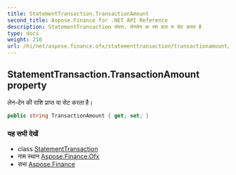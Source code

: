 ```yaml
---
title: StatementTransaction.TransactionAmount
second_title: Aspose.Finance for .NET API Reference
description: StatementTransaction संपत्त. लेनदेन क रश प्रप्त य सेट करत है
type: docs
weight: 210
url: /hi/net/aspose.finance.ofx/statementtransaction/transactionamount/
---
```

## StatementTransaction.TransactionAmount property

लेन-देन की राशि प्राप्त या सेट करता है।

```csharp
public string TransactionAmount { get; set; }
```

### यह सभी देखें

* class [StatementTransaction](../)
* नाम स्थान [Aspose.Finance.Ofx](../../statementtransaction/)
* सभा [Aspose.Finance](../../../)


